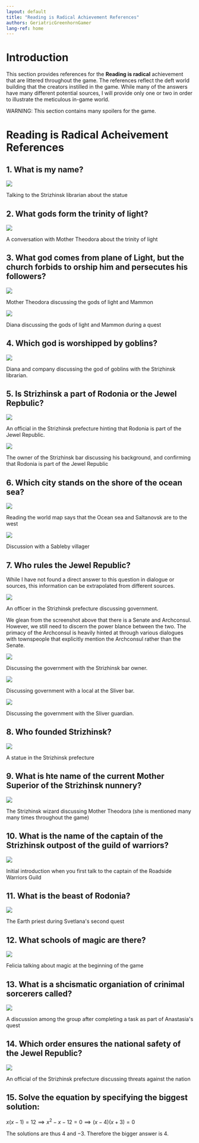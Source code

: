 ```yaml
---
layout: default
title: "Reading is Radical Achievement References"
authors: GeriatricGreenhornGamer
lang-ref: home
---
```


# Introduction

This section provides references for the **Reading is radical** achievement that are littered throughout the game. The references reflect the deft world building that the creators instilled in the game. While many of the answers have many different potential sources, I will provide only one or two in order to illustrate the meticulous in-game world.

WARNING: This section contains many spoilers for the game.

# Reading is Radical Acheivement References

## 1. What is my name?

<img src="{{site.baseurl}}/images/achievement_guide/reading_is_radical_references/q1.PNG"/>

Talking to the Strizhinsk librarian about the statue

## 2. What gods form the trinity of light?

<img src="{{site.baseurl}}/images/achievement_guide/reading_is_radical_references/q2.PNG"/>

A conversation with Mother Theodora about the trinity of light

## 3. What god comes from plane of Light, but the church forbids to orship him and persecutes his followers?

<img src="{{site.baseurl}}/images/achievement_guide/reading_is_radical_references/q3.PNG"/>

Mother Theodora discussing the gods of light and Mammon

<img src="{{site.baseurl}}/images/achievement_guide/reading_is_radical_references/q3_alternative.PNG"/>

Diana discussing the gods of light and Mammon during a quest

## 4. Which god is worshipped by goblins?

<img src="{{site.baseurl}}/images/achievement_guide/reading_is_radical_references/q4.PNG"/>

Diana and company discussing the god of goblins with the Strizhinsk librarian.

## 5. Is Strizhinsk a part of Rodonia or the Jewel Repbulic?

<img src="{{site.baseurl}}/images/achievement_guide/reading_is_radical_references/q5.PNG"/>

An official in the Strizhinsk prefecture hinting that Rodonia is part of the Jewel Republic.

<img src="{{site.baseurl}}/images/achievement_guide/reading_is_radical_references/q5_alternative.PNG"/>

The owner of the Strizhinsk bar discussing his background, and confirming that Rodonia is part of the Jewel Republic

## 6. Which city stands on the shore of the ocean sea?

<img src="{{site.baseurl}}/images/achievement_guide/reading_is_radical_references/q6.PNG"/>

Reading the world map says that the Ocean sea and Saltanovsk are to the west

<img src="{{site.baseurl}}/images/achievement_guide/reading_is_radical_references/q6_alternative.PNG"/>

Discussion with a Sableby villager

## 7. Who rules the Jewel Republic?

While I have not found a direct answer to this question in dialogue or sources, this information can be extrapolated from different sources.

<img src="{{site.baseurl}}/images/achievement_guide/reading_is_radical_references/q7.PNG"/>

An officer in the Strizhinsk prefecture discussing government.

We glean from the screenshot above that there is a Senate and Archconsul. However, we still need to discern the power blance between the two. The primacy of the Archconsul is heavily hinted at through various dialogues with townspeople that explicitly mention the Archconsul rather than the Senate.

<img src="{{site.baseurl}}/images/achievement_guide/reading_is_radical_references/q7_part2.PNG"/>

Discussing the government with the Strizhinsk bar owner.

<img src="{{site.baseurl}}/images/achievement_guide/reading_is_radical_references/q7_part3.PNG"/>

Discussing government with a local at the Sliver bar.

<img src="{{site.baseurl}}/images/achievement_guide/reading_is_radical_references/q7_part4.PNG"/>

Discussing the government with the Sliver guardian.

## 8. Who founded Strizhinsk?

<img src="{{site.baseurl}}/images/achievement_guide/reading_is_radical_references/q8.PNG"/>

A statue in the Strizhinsk prefecture

## 9. What is hte name of the current Mother Superior of the Strizhinsk nunnery?

<img src="{{site.baseurl}}/images/achievement_guide/reading_is_radical_references/q9.PNG"/>

The Strizhinsk wizard discussing Mother Theodora (she is mentioned many many times throughout the game)

## 10. What is the name of the captain of the Strizhinsk outpost of the guild of warriors?

<img src="{{site.baseurl}}/images/achievement_guide/reading_is_radical_references/q10.PNG"/>

Initial introduction when you first talk to the captain of the Roadside Warriors Guild

## 11. What is the beast of Rodonia?

<img src="{{site.baseurl}}/images/achievement_guide/reading_is_radical_references/q11.PNG"/>

The Earth priest during Svetlana's second quest

## 12. What schools of magic are there?

<img src="{{site.baseurl}}/images/achievement_guide/reading_is_radical_references/q12.PNG"/>

Felicia talking about magic at the beginning of the game

## 13. What is a shcismatic organiation of crinimal sorcerers called?

<img src="{{site.baseurl}}/images/achievement_guide/reading_is_radical_references/q13.PNG"/>

A discussion among the group after completing a task as part of Anastasia's quest

## 14. Which order ensures the national safety of the Jewel Republic?

<img src="{{site.baseurl}}/images/achievement_guide/reading_is_radical_references/q14.PNG"/>

An official of the Strizhinsk prefecture discussing threats against the nation

## 15. Solve the equation by specifying the biggest solution:

$x(x-1)=12\implies x^2-x-12=0\implies (x-4)(x+3)=0$

The solutions are thus $4$ and $-3$. Therefore the bigger answer is 4.
